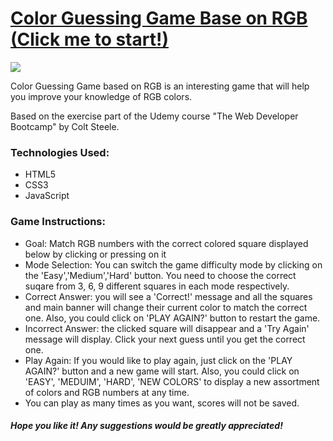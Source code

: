 
<h1><a href="https://yangfeili.github.io/RGB-Color-Guessing-Game/"><strong>Color Guessing Game Base on RGB</strong> (Click me to start!)</a></h1>
<img src="RGBCGG.gif">
<p>Color Guessing Game based on RGB is an interesting game that will help you improve your knowledge of RGB colors.</p>
<p>Based on the exercise part of the Udemy course "The Web Developer Bootcamp" by Colt Steele.</p>
<h3>Technologies Used: </h3>
<ul>
	<li>HTML5</li>
	<li>CSS3</li>
	<li>JavaScript</li>
</ul>

<h3>Game Instructions: </h3>
<ul>
 	<li>Goal: Match RGB numbers with the correct colored square displayed below by clicking or pressing on it</li>
 	<li>Mode Selection: You can switch the game difficulty mode by clicking on the 'Easy','Medium','Hard' button. You need to choose the correct suqare from 3, 6, 9 different squares in each mode respectively.</li>
	<li>Correct Answer: you will see a 'Correct!' message and all the squares and main banner will change their current color to match the correct one. Also, you could click on 'PLAY AGAIN?' button to restart the game.</li>
	<li>Incorrect Answer: the clicked square will disappear and a 'Try Again' message will display. Click your next guess until you get the correct one.</li>
  	<li>Play Again: If you would like to play again, just click on the 'PLAY AGAIN?' button and a new game will start. Also, you could click on 'EASY', 'MEDUIM', 'HARD', 'NEW COLORS' to display a new assortment of colors and RGB numbers at any time.</li>
	<li>You can play as many times as you want, scores will not be saved.</li>
</ul>

<h5>Hope you like it! Any suggestions would be greatly appreciated!</h5>
